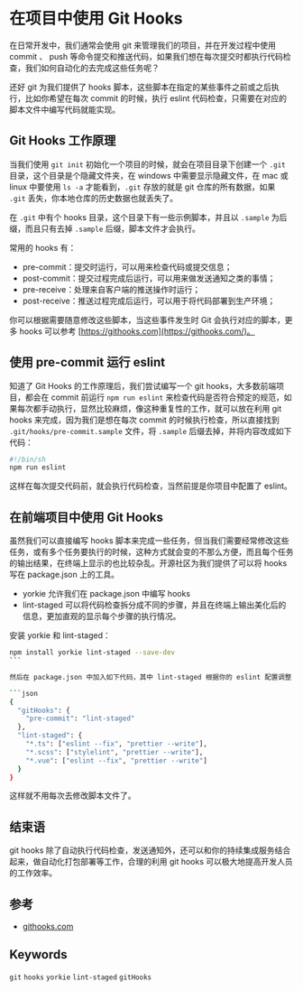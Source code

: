 # 在项目中使用 Git Hooks

在日常开发中，我们通常会使用 git 来管理我们的项目，并在开发过程中使用 commit 、 push 等命令提交和推送代码，如果我们想在每次提交时都执行代码检查，我们如何自动化的去完成这些任务呢？

还好 git 为我们提供了 hooks 脚本，这些脚本在指定的某些事件之前或之后执行，比如你希望在每次 commit 的时候，执行 eslint 代码检查，只需要在对应的脚本文件中编写代码就能实现。

## Git Hooks 工作原理

当我们使用 `git init` 初始化一个项目的时候，就会在项目目录下创建一个 `.git` 目录，这个目录是个隐藏文件夹，在 windows 中需要显示隐藏文件，在 mac 或 linux 中要使用 `ls -a` 才能看到，`.git` 存放的就是 git 仓库的所有数据，如果 `.git` 丢失，你本地仓库的历史数据也就丢失了。

在 `.git` 中有个 hooks 目录，这个目录下有一些示例脚本，并且以 `.sample` 为后缀，而且只有去掉 `.sample` 后缀，脚本文件才会执行。

常用的 hooks 有：

- pre-commit：提交时运行，可以用来检查代码或提交信息；
- post-commit：提交过程完成后运行，可以用来做发送通知之类的事情；
- pre-receive：处理来自客户端的推送操作时运行；
- post-receive：推送过程完成后运行，可以用于将代码部署到生产环境；

你可以根据需要随意修改这些脚本，当这些事件发生时 Git 会执行对应的脚本，更多 hooks 可以参考 [https://githooks.com](https://githooks.com/)。

## 使用 pre-commit 运行 eslint

知道了 Git Hooks 的工作原理后，我们尝试编写一个 git hooks，大多数前端项目，都会在 commit 前运行 `npm run eslint` 来检查代码是否符合预定的规范，如果每次都手动执行，显然比较麻烦，像这种重复性的工作，就可以放在利用 git hooks 来完成，因为我们是想在每次 commit 的时候执行检查，所以直接找到 `.git/hooks/pre-commit.sample` 文件，将 `.sample` 后缀去掉，并将内容改成如下代码：

```bash
#!/bin/sh
npm run eslint
```

这样在每次提交代码前，就会执行代码检查，当然前提是你项目中配置了 eslint。

## 在前端项目中使用 Git Hooks

虽然我们可以直接编写 hooks 脚本来完成一些任务，但当我们需要经常修改这些任务，或有多个任务要执行的时候，这种方式就会变的不那么方便，而且每个任务的输出结果，在终端上显示的也比较杂乱。开源社区为我们提供了可以将 hooks 写在 package.json 上的工具。

- yorkie 允许我们在 package.json 中编写 hooks
- lint-staged 可以将代码检查拆分成不同的步骤，并且在终端上输出美化后的信息，更加直观的显示每个步骤的执行情况。

安装 yorkie 和 lint-staged：

````bash
npm install yorkie lint-staged --save-dev
```

然后在 package.json 中加入如下代码，其中 lint-staged 根据你的 eslint 配置调整：

```json
{
  "gitHooks": {
    "pre-commit": "lint-staged"
  },
  "lint-staged": {
    "*.ts": ["eslint --fix", "prettier --write"],
    "*.scss": ["stylelint", "prettier --write"],
    "*.vue": ["eslint --fix", "prettier --write"]
  }
}
````

这样就不用每次去修改脚本文件了。

## 结束语

git hooks 除了自动执行代码检查，发送通知外，还可以和你的持续集成服务结合起来，做自动化打包部署等工作，合理的利用 git hooks 可以极大地提高开发人员的工作效率。

## 参考

- [githooks.com](https://githooks.com/)

## Keywords

`git` `hooks` `yorkie` `lint-staged` `gitHooks`

<!-- author alvin -->
<!-- email alvinhtml@gmail.com -->
<!-- createAt 2022-02-14 15:24:00 -->
<!-- updateAt 2022-02-14 15:24:00 -->
